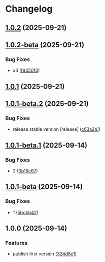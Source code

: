 # Changelog

## [1.0.2](https://github.com/li-yechao/test-release-please-yc/compare/test-release-please-yc-a-v1.0.2-beta...test-release-please-yc-a-v1.0.2) (2025-09-21)

## [1.0.2-beta](https://github.com/li-yechao/test-release-please-yc/compare/test-release-please-yc-a-v1.0.1...test-release-please-yc-a-v1.0.2-beta) (2025-09-21)


### Bug Fixes

* a3 ([f8450f3](https://github.com/li-yechao/test-release-please-yc/commit/f8450f3718f3debb0b0c3bc62802b120a40c9832))

## [1.0.1](https://github.com/li-yechao/test-release-please-yc/compare/test-release-please-yc-a-v1.0.1-beta.2...test-release-please-yc-a-v1.0.1) (2025-09-21)

## [1.0.1-beta.2](https://github.com/li-yechao/test-release-please-yc/compare/test-release-please-yc-a-v1.0.1-beta.1...test-release-please-yc-a-v1.0.1-beta.2) (2025-09-21)


### Bug Fixes

* release stable version [release] ([c63a2a1](https://github.com/li-yechao/test-release-please-yc/commit/c63a2a1c08721556898e2183d2b3233c8ade76e1))

## [1.0.1-beta.1](https://github.com/li-yechao/test-release-please-yc/compare/test-release-please-yc-a-v1.0.1-beta...test-release-please-yc-a-v1.0.1-beta.1) (2025-09-14)


### Bug Fixes

* 2 ([0b16c67](https://github.com/li-yechao/test-release-please-yc/commit/0b16c67d4146a6f1cbe56325f87a17421de5183a))

## [1.0.1-beta](https://github.com/li-yechao/test-release-please-yc/compare/test-release-please-yc-a-v1.0.0...test-release-please-yc-a-v1.0.1-beta) (2025-09-14)


### Bug Fixes

* 1 ([5bdbb42](https://github.com/li-yechao/test-release-please-yc/commit/5bdbb42903630878e0d292264b339d6c28c2ff35))

## 1.0.0 (2025-09-14)


### Features

* publish first version ([324d8e1](https://github.com/li-yechao/test-release-please-yc/commit/324d8e1f1bd6cc4cba769410bf09319b1bc49a78))
